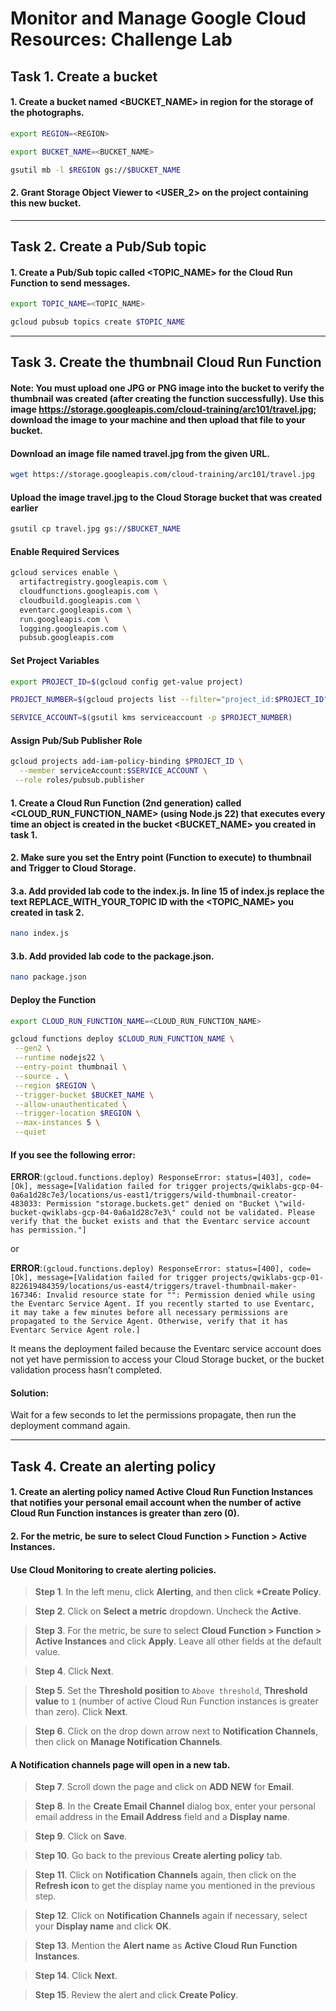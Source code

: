 # Monitor and Manage Google Cloud Resources: Challenge Lab

## Task 1. Create a bucket

#### 1. Create a bucket named <BUCKET_NAME> in region <REGION> for the storage of the photographs.

```bash
export REGION=<REGION>
```

```bash
export BUCKET_NAME=<BUCKET_NAME>
```

```bash
gsutil mb -l $REGION gs://$BUCKET_NAME
```

#### 2. Grant Storage Object Viewer to <USER_2> on the project containing this new bucket.

---

## Task 2. Create a Pub/Sub topic

#### 1. Create a Pub/Sub topic called <TOPIC_NAME> for the Cloud Run Function to send messages.

```bash
export TOPIC_NAME=<TOPIC_NAME>
```

```bash
gcloud pubsub topics create $TOPIC_NAME
```

---

## Task 3. Create the thumbnail Cloud Run Function

#### Note: You must upload one JPG or PNG image into the bucket to verify the thumbnail was created (after creating the function successfully). Use this image https://storage.googleapis.com/cloud-training/arc101/travel.jpg; download the image to your machine and then upload that file to your bucket.

#### Download an image file named travel.jpg from the given URL.

```bash
wget https://storage.googleapis.com/cloud-training/arc101/travel.jpg
```

#### Upload the image travel.jpg to the Cloud Storage bucket that was created earlier

```bash
gsutil cp travel.jpg gs://$BUCKET_NAME
```

#### Enable Required Services

```bash
gcloud services enable \
  artifactregistry.googleapis.com \
  cloudfunctions.googleapis.com \
  cloudbuild.googleapis.com \
  eventarc.googleapis.com \
  run.googleapis.com \
  logging.googleapis.com \
  pubsub.googleapis.com
```

#### Set Project Variables

```bash
export PROJECT_ID=$(gcloud config get-value project)
```

```bash
PROJECT_NUMBER=$(gcloud projects list --filter="project_id:$PROJECT_ID" --format='value(project_number)')
```

```bash
SERVICE_ACCOUNT=$(gsutil kms serviceaccount -p $PROJECT_NUMBER)
```

#### Assign Pub/Sub Publisher Role

```bash
gcloud projects add-iam-policy-binding $PROJECT_ID \
  --member serviceAccount:$SERVICE_ACCOUNT \
 --role roles/pubsub.publisher
```

#### 1. Create a Cloud Run Function (2nd generation) called <CLOUD_RUN_FUNCTION_NAME> (using Node.js 22) that executes every time an object is created in the bucket <BUCKET_NAME> you created in task 1.

#### 2. Make sure you set the Entry point (Function to execute) to thumbnail and Trigger to Cloud Storage.

#### 3.a. Add provided lab code to the index.js. In line 15 of index.js replace the text REPLACE_WITH_YOUR_TOPIC ID with the <TOPIC_NAME> you created in task 2.

```bash
nano index.js
```

#### 3.b. Add provided lab code to the package.json.

```bash
nano package.json
```

#### Deploy the Function

```bash
export CLOUD_RUN_FUNCTION_NAME=<CLOUD_RUN_FUNCTION_NAME>
```

```bash
gcloud functions deploy $CLOUD_RUN_FUNCTION_NAME \
 --gen2 \
 --runtime nodejs22 \
 --entry-point thumbnail \
 --source . \
 --region $REGION \
 --trigger-bucket $BUCKET_NAME \
 --allow-unauthenticated \
 --trigger-location $REGION \
 --max-instances 5 \
 --quiet
```

#### If you see the following error:

**ERROR**:`(gcloud.functions.deploy) ResponseError: status=[403], code=[Ok], message=[Validation failed for trigger projects/qwiklabs-gcp-04-0a6a1d28c7e3/locations/us-east1/triggers/wild-thumbnail-creator-483033: Permission "storage.buckets.get" denied on "Bucket \"wild-bucket-qwiklabs-gcp-04-0a6a1d28c7e3\" could not be validated. Please verify that the bucket exists and that the Eventarc service account has permission."]`

or

**ERROR**:`(gcloud.functions.deploy) ResponseError: status=[400], code=[Ok], message=[Validation failed for trigger projects/qwiklabs-gcp-01-822619484359/locations/us-east4/triggers/travel-thumbnail-maker-167346: Invalid resource state for "": Permission denied while using the Eventarc Service Agent. If you recently started to use Eventarc, it may take a few minutes before all necessary permissions are propagated to the Service Agent. Otherwise, verify that it has Eventarc Service Agent role.]`

It means the deployment failed because the Eventarc service account does not yet have permission to access your Cloud Storage bucket, or the bucket validation process hasn’t completed.

#### Solution:

Wait for a few seconds to let the permissions propagate, then run the deployment command again.

---

## Task 4. Create an alerting policy

#### 1. Create an alerting policy named Active Cloud Run Function Instances that notifies your personal email account when the number of active Cloud Run Function instances is greater than zero (0).

#### 2. For the metric, be sure to select Cloud Function > Function > Active Instances.

#### Use Cloud Monitoring to create alerting policies.

> **Step 1**. In the left menu, click **Alerting**, and then click **+Create Policy**.

> **Step 2**. Click on **Select a metric** dropdown. Uncheck the **Active**.

> **Step 3**. For the metric, be sure to select **Cloud Function > Function > Active Instances** and click **Apply**. Leave all other fields at the default value.

> **Step 4**. Click **Next**.

> **Step 5**. Set the **Threshold position** to `Above threshold`, **Threshold value** to `1` (number of active Cloud Run Function instances is greater than zero). Click **Next**.

> **Step 6**. Click on the drop down arrow next to **Notification Channels**, then click on **Manage Notification Channels**.

#### A Notification channels page will open in a new tab.

> **Step 7**. Scroll down the page and click on **ADD NEW** for **Email**.

> **Step 8**. In the **Create Email Channel** dialog box, enter your personal email address in the **Email Address** field and a **Display name**.

> **Step 9**. Click on **Save**.

> **Step 10**. Go back to the previous **Create alerting policy** tab.

> **Step 11**. Click on **Notification Channels** again, then click on the **Refresh icon** to get the display name you mentioned in the previous step.

> **Step 12**. Click on **Notification Channels** again if necessary, select your **Display name** and click **OK**.

> **Step 13**. Mention the **Alert name** as **Active Cloud Run Function Instances**.

> **Step 14**. Click **Next**.

> **Step 15**. Review the alert and click **Create Policy**.
